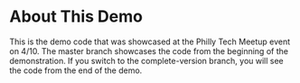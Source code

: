 # About This Demo

This is the demo code that was showcased at the Philly Tech Meetup event on 4/10.  The master branch showcases the code from the beginning of the demonstration.  If you switch to the complete-version branch, you will see the code from the end of the demo.
